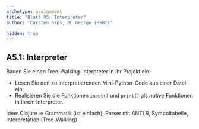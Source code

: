 ```yaml
---
archetype: assignment
title: "Blatt 05: Interpreter"
author: "Carsten Gips, BC George (HSBI)"

hidden: true
---
```



## A5.1: Interpreter

Bauen Sie einen Tree-Walking-Interpreter in Ihr Projekt ein:

*   Lesen Sie den zu interpretierenden Mini-Python-Code aus einer Datei ein.
*   Realisieren Sie die Funktionen `input()` und `print()` als _native_ Funktionen
    in Ihrem Interpreter.


Idee: Clojure => Grammatik (ist einfach), Parser mit ANTLR, Symboltabelle, Interpretation (Tree-Walking)
